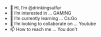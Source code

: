 - 👋 Hi, I’m @drinkingsulfur
- 👀 I’m interested in ... GAMING
- 🌱 I’m currently learning ... Cs:Go
- 💞️ I’m looking to collaborate on ... Youtube
- 📫 How to reach me ... You don't

<!---
drinkingsulfur/drinkingsulfur is a ✨ special ✨ repository because its `README.md` (this file) appears on your GitHub profile.
You can click the Preview link to take a look at your changes.
--->
